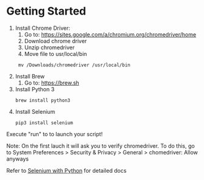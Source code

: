 # Getting Started

1. Install Chrome Driver:
	1. Go to: https://sites.google.com/a/chromium.org/chromedriver/home
	2. Download chrome driver
	3. Unzip chromedriver
	4. Move file to usr/local/bin 
    ```
     mv /Downloads/chromedriver /usr/local/bin
    ```
2. Install Brew 
	1. Go to: https://brew.sh
3. Install Python 3 
	```
	brew install python3
	```
4. Install Selenium
	```
	pip3 install selenium
	```

Execute "run" to to launch your script!

Note: On the first lauch it will ask you to verify chromedriver. To do this, go to System Preferences > Security & Privacy > General > chomedriver: Allow anyways

Refer to [Selenium with Python](https://selenium-python.readthedocs.io/) for detailed docs
